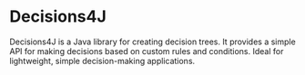 # Decisions4J
Decisions4J is a Java library for creating decision trees. It provides a simple API for making decisions based on custom rules and conditions. Ideal for lightweight, simple decision-making applications.
